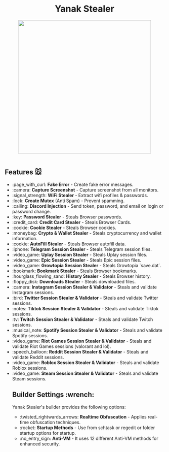 <h1 align="center"> Yanak Stealer </h1> 
<p align= "center"> <kbd> <img  src="https://i.imgur.com/vdx0bmz.png"width="420"> </kbd><br><br>

<h2 id="features">Features 🐭</h2>
<ul>
  <li>:page_with_curl: <strong>Fake Error</strong> - Create fake error messages.</li>
  <li>:camera: <strong>Capture Screenshot</strong> - Capture screenshot from all monitors.</li>
  <li>:signal_strength: <strong>WiFi Stealer</strong> - Extract wifi profiles & passwords.</li>
  <li>:lock: <strong>Create Mutex</strong> (Anti Spam) - Prevent spamming.</li>
  <li>:calling: <strong>Discord Injection</strong> - Send token, password, and email on login or password change.</li>
  <li>:key: <strong>Password Stealer</strong> - Steals Browser passwords.</li>
  <li>:credit_card: <strong>Credit Card Stealer</strong> - Steals Browser Cards.</li>
  <li>:cookie: <strong>Cookie Stealer</strong> - Steals Browser cookies.</li>
  <li>:moneybag: <strong>Crypto & Wallet Stealer</strong> - Steals cryptocurrency and wallet information.</li>
  <li>:cookie: <strong>AutoFill Stealer</strong> - Steals Browser autofill data.</li>
  <li>:iphone: <strong>Telegram Session Stealer</strong> - Steals Telegram session files.</li>
  <li>:video_game: <strong>Uplay Session Stealer</strong> - Steals Uplay session files.</li>
  <li>:video_game: <strong>Epic Session Stealer</strong> - Steals Epic session files.</li>
  <li>:video_game: <strong>Growtopia Session Stealer</strong> - Steals Growtopia `save.dat`.</li>
  <li>:bookmark: <strong>Bookmark Stealer</strong> - Steals Browser bookmarks.</li>
  <li>:hourglass_flowing_sand: <strong>History Stealer</strong> - Steals Browser history.</li>
  <li>:floppy_disk: <strong>Downloads Stealer</strong> - Steals downloaded files.</li>
  <li>:camera: <strong>Instagram Session Stealer & Validator</strong> - Steals and validate Instagram sessions.</li>
  <li>:bird: <strong>Twitter Session Stealer & Validator</strong> - Steals and validate Twitter sessions.</li>
  <li>:notes: <strong>Tiktok Session Stealer & Validator</strong> - Steals and validate Tiktok sessions.</li>
  <li>:tv: <strong>Twitch Session Stealer & Validator</strong> - Steals and validate Twitch sessions.</li>
  <li>:musical_note: <strong>Spotify Session Stealer & Validator</strong> - Steals and validate Spotify sessions.</li>
  <li>:video_game: <strong>Riot Games Session Stealer & Validator</strong> - Steals and validate Riot Games sessions (valorant and lol).</li>
  <li>:speech_balloon: <strong>Reddit Session Stealer & Validator</strong> - Steals and validate Reddit sessions.</li>
  <li>:video_game: <strong>Roblox Session Stealer & Validator</strong> - Steals and validate Roblox sessions.</li>
  <li>:video_game: <strong>Steam Session Stealer & Validator</strong> - Steals and validate Steam sessions.</li>

<!-- Builder Settings Section -->
<h2 id="builder-settings">Builder Settings :wrench:</h2>
<p>Yanak Stealer's builder provides the following options:</p>
<ul>
  <li>:twisted_rightwards_arrows: <strong>Realtime Obfuscation</strong> - Applies real-time obfuscation techniques.</li>
  <li>:rocket: <strong>Startup Methods</strong>  - Use from schtask or regedit or folder startup options for startup.</li>
  <li>:no_entry_sign: <strong>Anti-VM</strong> - It uses 12 different Anti-VM methods for enhanced security.</li>
</ul>
